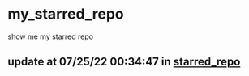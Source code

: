 # my_starred_repo
show me my starred repo

update at 07/25/22 00:34:47 in [starred_repo](./index.html)
---


